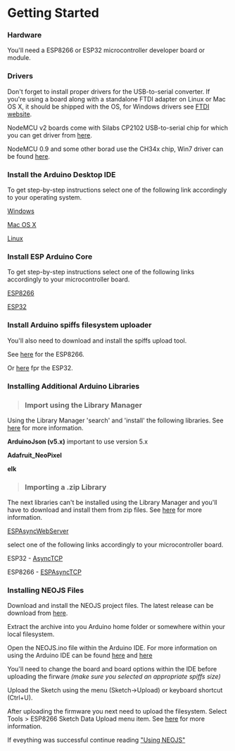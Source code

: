 # Getting Started

### Hardware
You'll need a ESP8266 or ESP32 microcontroller developer board or module.

### Drivers

Don't forget to install proper drivers for the USB-to-serial converter.
If you're using a board along with a standalone FTDI adapter on Linux or
Mac OS X, it should be shipped with the OS, for Windows drivers see
[FTDI website](http://www.ftdichip.com/Drivers/VCP.htm).

NodeMCU v2 boards come with Silabs CP2102 USB-to-serial chip for which you can
get driver from [here](https://www.silabs.com/products/mcu/Pages/USBtoUARTBridgeVCPDrivers.aspx).

NodeMCU 0.9 and some other borad use the CH34x chip, Win7 driver can be found [here](http://www.wch.cn/download/CH341SER_EXE.html).

### Install the Arduino Desktop IDE
To get step-by-step instructions select one of the following link accordingly to your operating system.

[Windows](https://www.arduino.cc/en/Guide/Windows)

[Mac OS X](https://www.arduino.cc/en/Guide/MacOSX)

[Linux](https://www.arduino.cc/en/Guide/Linux)

### Install ESP Arduino Core 
To get step-by-step instructions select one of the following links accordingly to your microcontroller board.

[ESP8266](https://arduino-esp8266.readthedocs.io/en/2.6.3/installing.html#instructions)

[ESP32](https://github.com/espressif/arduino-esp32/blob/master/docs/arduino-ide/boards_manager.md)

### Install Arduino spiffs filesystem uploader
You'll also need to download and install the spiffs upload tool. 

See [here](https://github.com/esp8266/arduino-esp8266fs-plugin/blob/master/README.md) for the ESP8266. 

Or [here](https://github.com/me-no-dev/arduino-esp32fs-plugin) fpr the ESP32.
### Installing Additional Arduino Libraries

> ### Import using the Library Manager

Using the Library Manager 'search' and 'install' the following libraries. See [here](https://www.arduino.cc/en/Guide/Libraries#toc2) for more information.

**ArduinoJson (v5.x)** important to use version 5.x

**Adafruit_NeoPixel**

**elk**

> ### Importing a .zip Library

The next libraries can't be installed using the Library Manager and you'll have to download and install them from zip files. See [here](https://www.arduino.cc/en/Guide/Libraries#toc4) for more information.

[ESPAsyncWebServer](https://github.com/me-no-dev/ESPAsyncWebServer/archive/master.zip)

select one of the following links accordingly to your microcontroller board.

ESP32   - [AsyncTCP](https://github.com/me-no-dev/AsyncTCP/archive/master.zip)

ESP8266 - [ESPAsyncTCP](https://github.com/me-no-dev/ESPAsyncTCP/archive/master.zip)

### Installing NEOJS Files
Download and install the NEOJS project files. The latest release can be download from [here](https://github.com/MelodyToys/NEOJS/releases). 

Extract the archive into you Arduino home folder or somewhere within your local filesystem. 

Open the NEOJS.ino file within the Arduino IDE. For more information on using the Arduino IDE can be found [here](https://www.arduino.cc/en/Tutorial/Foundations) and [here](https://www.arduino.cc/en/Guide/Environment) 

You'll need to change the board and board options within the IDE before uploading the firware *(make sure you selected an appropriate spiffs size)* 

Upload the Sketch using the menu (Sketch->Upload) or keyboard shortcut (Ctrl+U). 

After uploading the firmware you next need to upload the filesystem. Select Tools > ESP8266 Sketch Data Upload menu item. See [here](https://github.com/esp8266/arduino-esp8266fs-plugin/blob/master/README.md#usage) for more information. 

If eveything was successful continue reading ["Using NEOJS"](https://github.com/MelodyToys/NEOJS/blob/master/UsingNEOJS.md)





